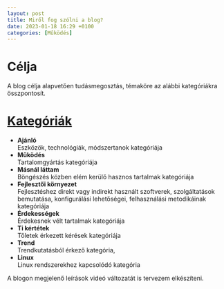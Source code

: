 ```yaml
---
layout: post
title: Miről fog szólni a blog?
date: 2023-01-18 16:29 +0100
categories: [Működés]
---
```

# Célja
A blog célja alapvetően tudásmegosztás, témaköre az alábbi kategóriákra összpontosít.

# [Kategóriák](/categories)

* **Ajánló** \
    Eszközök, technológiák, módszertanok kategóriája
* **Működés** \
    Tartalomgyártás kategóriája
* **Másnál láttam** \
    Böngészés közben elém kerülő hasznos tartalmak kategóriája
* **Fejlesztői környezet** \
    Fejlesztéshez direkt vagy indirekt használt szoftverek, 
    szolgáltatások bemutatása, konfigurálási lehetőségei, felhasználási metodikáinak kategóriája
* **Érdekességek** \
    Érdekesnek vélt tartalmak kategóriája
* **Ti kértétek** \
    Tőletek érkezett kérések kategóriája
* **Trend** \
    Trendkutatásból érkező kategória, 
* **Linux** \
    Linux rendszerekhez kapcsolódó kategória


A blogon megjelenő leírások videó változatát is tervezem elkészíteni.